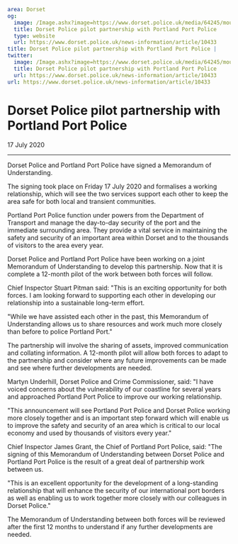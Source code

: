 ```yaml
area: Dorset
og:
  image: /Image.ashx?image=https://www.dorset.police.uk/media/64245/mou-signing-1.jpg&amp;amp;width=150
  title: Dorset Police pilot partnership with Portland Port Police
  type: website
  url: https://www.dorset.police.uk/news-information/article/10433
title: Dorset Police pilot partnership with Portland Port Police |
twitter:
  image: /Image.ashx?image=https://www.dorset.police.uk/media/64245/mou-signing-1.jpg&amp;amp;width=150
  title: Dorset Police pilot partnership with Portland Port Police
  url: https://www.dorset.police.uk/news-information/article/10433
url: https://www.dorset.police.uk/news-information/article/10433
```

# Dorset Police pilot partnership with Portland Port Police

17 July 2020

* * *

Dorset Police and Portland Port Police have signed a Memorandum of Understanding.

The signing took place on Friday 17 July 2020 and formalises a working relationship, which will see the two services support each other to keep the area safe for both local and transient communities.

Portland Port Police function under powers from the Department of Transport and manage the day-to-day security of the port and the immediate surrounding area. They provide a vital service in maintaining the safety and security of an important area within Dorset and to the thousands of visitors to the area every year.

Dorset Police and Portland Port Police have been working on a joint Memorandum of Understanding to develop this partnership. Now that it is complete a 12-month pilot of the work between both forces will follow.

Chief Inspector Stuart Pitman said: "This is an exciting opportunity for both forces. I am looking forward to supporting each other in developing our relationship into a sustainable long-term effort.

"While we have assisted each other in the past, this Memorandum of Understanding allows us to share resources and work much more closely than before to police Portland Port."

The partnership will involve the sharing of assets, improved communication and collating information. A 12-month pilot will allow both forces to adapt to the partnership and consider where any future improvements can be made and see where further developments are needed.

Martyn Underhill, Dorset Police and Crime Commissioner, said: "I have voiced concerns about the vulnerability of our coastline for several years and approached Portland Port Police to improve our working relationship.

"This announcement will see Portland Port Police and Dorset Police working more closely together and is an important step forward which will enable us to improve the safety and security of an area which is critical to our local economy and used by thousands of visitors every year."

Chief Inspector James Grant, the Chief of Portland Port Police, said: "The signing of this Memorandum of Understanding between Dorset Police and Portland Port Police is the result of a great deal of partnership work between us.

"This is an excellent opportunity for the development of a long-standing relationship that will enhance the security of our international port borders as well as enabling us to work together more closely with our colleagues in Dorset Police."

The Memorandum of Understanding between both forces will be reviewed after the first 12 months to understand if any further developments are needed.
